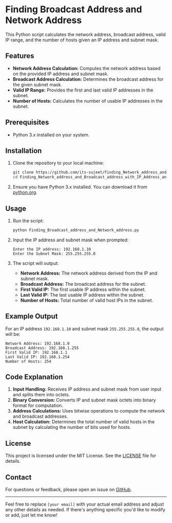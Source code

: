 # Finding Broadcast Address and Network Address

This Python script calculates the network address, broadcast address, valid IP range, and the number of hosts given an IP address and subnet mask.

## Features

- **Network Address Calculation:** Computes the network address based on the provided IP address and subnet mask.
- **Broadcast Address Calculation:** Determines the broadcast address for the given subnet mask.
- **Valid IP Range:** Provides the first and last valid IP addresses in the subnet.
- **Number of Hosts:** Calculates the number of usable IP addresses in the subnet.

## Prerequisites

- Python 3.x installed on your system.

## Installation

1. Clone the repository to your local machine:

   ```bash
   git clone https://github.com/its-sujeet/Finding_Network_address_and_Broadcast_address_with_IP_Address_and_Subnet_mask.git
   cd Finding_Network_address_and_Broadcast_address_with_IP_Address_and_Subnet_mask
   ```

2. Ensure you have Python 3.x installed. You can download it from [python.org](https://www.python.org/).

## Usage

1. Run the script:

   ```bash
   python Finding_Broadcast_address_and_Network_address.py
   ```

2. Input the IP address and subnet mask when prompted:

   ```
   Enter the IP address: 192.168.1.10
   Enter the Subnet Mask: 255.255.255.0
   ```

3. The script will output:

   - **Network Address:** The network address derived from the IP and subnet mask.
   - **Broadcast Address:** The broadcast address for the subnet.
   - **First Valid IP:** The first usable IP address within the subnet.
   - **Last Valid IP:** The last usable IP address within the subnet.
   - **Number of Hosts:** Total number of valid host IPs in the subnet.

## Example Output

For an IP address `192.168.1.10` and subnet mask `255.255.255.0`, the output will be:

```
Network Address: 192.168.1.0
Broadcast Address: 192.168.1.255
First Valid IP: 192.168.1.1
Last Valid IP: 192.168.1.254
Number of Hosts: 254
```

## Code Explanation

1. **Input Handling:** Receives IP address and subnet mask from user input and splits them into octets.
2. **Binary Conversion:** Converts IP and subnet mask octets into binary format for computation.
3. **Address Calculations:** Uses bitwise operations to compute the network and broadcast addresses.
4. **Host Calculation:** Determines the total number of valid hosts in the subnet by calculating the number of bits used for hosts.

## License

This project is licensed under the MIT License. See the [LICENSE](LICENSE) file for details.

## Contact

For questions or feedback, please open an issue on [GitHub](https://github.com/its-sujeet/Finding_Network_address_and_Broadcast_address_with_IP_Address_and_Subnet_mask/issues).

---

Feel free to replace `[your email]` with your actual email address and adjust any other details as needed. If there's anything specific you'd like to modify or add, just let me know!
